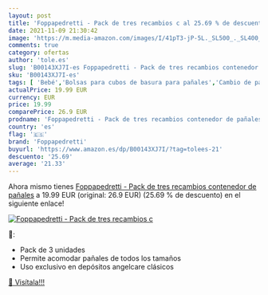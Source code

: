 ```yaml
---
layout: post
title: 'Foppapedretti - Pack de tres recambios c al 25.69 % de descuento'
date: 2021-11-09 21:30:42
image: 'https://m.media-amazon.com/images/I/41pT3-jP-5L._SL500_._SL400_.jpg'
comments: true
category: ofertas
author: 'tole.es'
slug: 'B00143XJ7I-es Foppapedretti - Pack de tres recambios contenedor de pañales'
sku: 'B00143XJ7I-es'
tags: [ 'Bebé','Bolsas para cubos de basura para pañales','Cambio de pañales','Cubos de basura para pañales y recambios','foppapedretti','pañales', ]
actualPrice: 19.99 EUR
currency: EUR
price: 19.99
comparePrice: 26.9 EUR
prodname: 'Foppapedretti - Pack de tres recambios contenedor de pañales'
country: 'es'
flag: '🇪🇸'
brand: 'Foppapedretti'
buyurl: 'https://www.amazon.es/dp/B00143XJ7I/?tag=tolees-21'
descuento: '25.69'
average: '21.33'
---
```


Ahora mismo tienes [Foppapedretti - Pack de tres recambios contenedor de pañales](https://www.amazon.es/dp/B00143XJ7I/?tag=tolees-21) a 19.99 EUR (original: 26.9 EUR) (25.69 %  de descuento) en el siguiente enlace!

[![Foppapedretti - Pack de tres recambios c](https://m.media-amazon.com/images/I/41pT3-jP-5L._SL500_._SL400_.jpg)](https://www.amazon.es/dp/B00143XJ7I/?tag=tolees-21)

🔎:

- Pack de 3 unidades
- Permite acomodar pañales de todos los tamaños
- Uso exclusivo en depósitos angelcare clásicos

[🛒 Visítala!!!](https://www.amazon.es/dp/B00143XJ7I/?tag=tolees-21)
